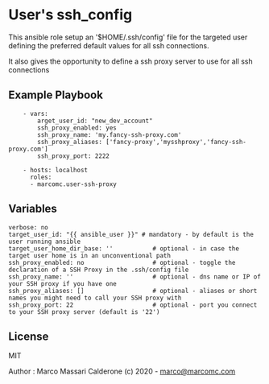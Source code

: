 # User's ssh_config

This ansible role setup an '$HOME/.ssh/config' file for the targeted user defining the preferred default values for all ssh connections.

It also gives the opportunity to define a ssh proxy server to use for all ssh connections

## Example Playbook

```
    - vars:
        arget_user_id: "new_dev_account"
        ssh_proxy_enabled: yes
        ssh_proxy_name: 'my.fancy-ssh-proxy.com'
        ssh_proxy_aliases: ['fancy-proxy','mysshproxy','fancy-ssh-proxy.com']
        ssh_proxy_port: 2222
        
    - hosts: localhost
      roles:
      - marcomc.user-ssh-proxy
```

## Variables

```
verbose: no
target_user_id: "{{ ansible_user }}" # mandatory - by default is the user running ansible
target_user_home_dir_base: ''           # optional - in case the target user home is in an unconventional path
ssh_proxy_enabled: no                   # optional - toggle the declaration of a SSH Proxy in the .ssh/config file
ssh_proxy_name: ''                      # optional - dns name or IP of your SSH proxy if you have one
ssh_proxy_aliases: []                   # optional - aliases or short names you might need to call your SSH proxy with
ssh_proxy_port: 22                      # optional - port you connect to your SSH proxy server (default is '22')
```

License
-------

MIT

Author : Marco Massari Calderone (c) 2020 - marco@marcomc.com
